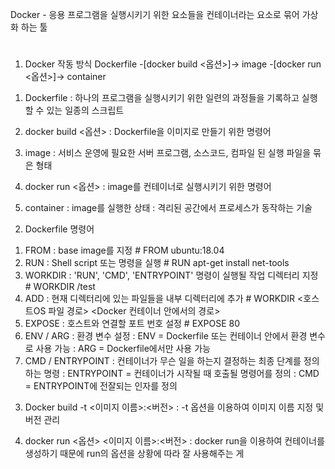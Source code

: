 Docker - 응용 프로그램을 실행시키기 위한 요소들을 컨테이너라는 요소로 묶어 가상화 하는 툴
#
#
1. Docker 작동 방식
  Dockerfile -[docker build <옵션>]-> image -[docker run <옵션>]-> container
  
  1) Dockerfile
    : 하나의 프로그램을 실행시키기 위한 일련의 과정들을 기록하고 실행 할 수 있는 일종의 스크립트
    
  2) docker build <옵션>
    : Dockerfile을 이미지로 만들기 위한 명령어
   
  3) image
    : 서비스 운영에 필요한 서버 프로그램, 소스코드, 컴파일 된 실행 파일을 묶은 형태
  
  4) docker run <옵션>
    : image를 컨테이너로 실행시키기 위한 명령어
    
  5) container
    : image를 실행한 상태
    : 격리된 공간에서 프로세스가 동작하는 기술
    
2. Dockerfile 명령어
  1) FROM : base image를 지정
    # FROM ubuntu:18.04
  2) RUN : Shell script 또는 명령을 실행
    # RUN apt-get install net-tools
  3) WORKDIR : 'RUN', 'CMD', 'ENTRYPOINT' 명령이 실행될 작업 디렉터리 지정
    # WORKDIR /test
  4) ADD : 현재 디렉터리에 있는 파일들을 내부 디렉터리에 추가
    # WORKDIR <호스트OS 파일 경로> <Docker 컨테이너 안에서의 경로>
  5) EXPOSE : 호스트와 연결할 포트 번호 설정
    # EXPOSE 80
  6) ENV / ARG : 환경 변수 설정
    : ENV = Dockerfile 또는 컨테이너 안에서 환경 변수로 사용 가능
    : ARG = Dockerfile에서만 사용 가능
  7) CMD / ENTRYPOINT : 컨테이너가 무슨 일을 하는지 결정하는 최종 단계를 정의하는 명령
    : ENTRYPOINT = 컨테이너가 시작될 때 호출될 명령어를 정의
    : CMD = ENTRYPOINT에 전잘되는 인자를 정의
    
 3. Docker build -t <이미지 이름>:<버전>
  : -t 옵션을 이용하여 이미지 이름 지정 및 버전 관리
 
 4. docker run <옵션> <이미지 이름>:<버전>
  : docker run을 이용하여 컨테이너를 생성하기 때문에 run의 옵션을 상황에 따라 잘 사용해주는 게 
